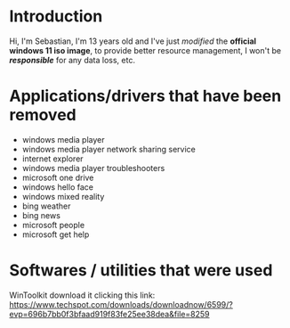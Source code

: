 # Introduction

Hi, I'm Sebastian, I'm 13 years old and I've just _modified_ the **official windows 11 iso image**, to provide better resource management, I won't be ***responsible*** for any data loss, etc.

# Applications/drivers that have been removed

- windows media player
- windows media player network sharing service
- internet explorer
- windows media player troubleshooters
- microsoft one drive
- windows hello face
- windows mixed reality
- bing weather
- bing news
- microsoft people
- microsoft get help

# Softwares / utilities that were used

WinToolkit download it clicking this link: https://www.techspot.com/downloads/downloadnow/6599/?evp=696b7bb0f3bfaad919f83fe25ee38dea&file=8259
